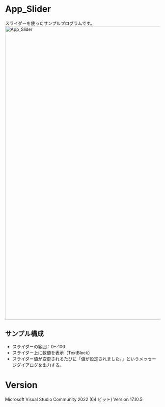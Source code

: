 # App_Slider

スライダーを使ったサンプルプログラムです。
<img width="958" alt="App_Slider" src="https://github.com/user-attachments/assets/9bb54732-2129-48ad-b08a-13ed3500cc6f" />

## サンプル構成
* スライダーの範囲：0～100
* スライダー上に数値を表示（TextBlock）
* スライダー値が変更されるたびに「値が設定されました。」というメッセージダイアログを出力する。

# Version
Microsoft Visual Studio Community 2022 (64 ビット) Version 17.10.5
